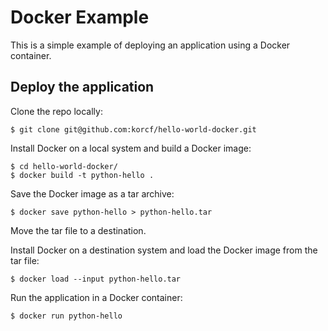 # Docker Example

This is a simple example of deploying an application using a Docker container.

## Deploy the application

Clone the repo locally:
```
$ git clone git@github.com:korcf/hello-world-docker.git
```
Install Docker on a local system and build a Docker image:
```
$ cd hello-world-docker/
$ docker build -t python-hello .
```
Save the Docker image as a tar archive:
```
$ docker save python-hello > python-hello.tar
```
Move the tar file to a destination.

Install Docker on a destination system and load the Docker image from the tar file:
```
$ docker load --input python-hello.tar 
```
Run the application in a Docker container:
```
$ docker run python-hello
```
